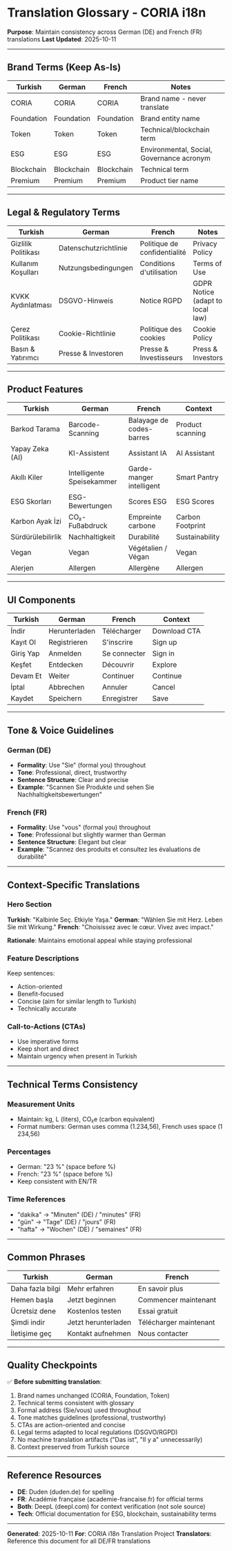 # Translation Glossary - CORIA i18n

**Purpose**: Maintain consistency across German (DE) and French (FR) translations
**Last Updated**: 2025-10-11

---

## Brand Terms (Keep As-Is)

| Turkish | German | French | Notes |
|---------|---------|--------|-------|
| CORIA | CORIA | CORIA | Brand name - never translate |
| Foundation | Foundation | Foundation | Brand entity name |
| Token | Token | Token | Technical/blockchain term |
| ESG | ESG | ESG | Environmental, Social, Governance acronym |
| Blockchain | Blockchain | Blockchain | Technical term |
| Premium | Premium | Premium | Product tier name |

---

## Legal & Regulatory Terms

| Turkish | German | French | Notes |
|---------|---------|--------|-------|
| Gizlilik Politikası | Datenschutzrichtlinie | Politique de confidentialité | Privacy Policy |
| Kullanım Koşulları | Nutzungsbedingungen | Conditions d'utilisation | Terms of Use |
| KVKK Aydınlatması | DSGVO-Hinweis | Notice RGPD | GDPR Notice (adapt to local law) |
| Çerez Politikası | Cookie-Richtlinie | Politique des cookies | Cookie Policy |
| Basın & Yatırımcı | Presse & Investoren | Presse & Investisseurs | Press & Investors |

---

## Product Features

| Turkish | German | French | Context |
|---------|---------|--------|---------|
| Barkod Tarama | Barcode-Scanning | Balayage de codes-barres | Product scanning |
| Yapay Zeka (AI) | KI-Assistent | Assistant IA | AI Assistant |
| Akıllı Kiler | Intelligente Speisekammer | Garde-manger intelligent | Smart Pantry |
| ESG Skorları | ESG-Bewertungen | Scores ESG | ESG Scores |
| Karbon Ayak İzi | CO₂-Fußabdruck | Empreinte carbone | Carbon Footprint |
| Sürdürülebilirlik | Nachhaltigkeit | Durabilité | Sustainability |
| Vegan | Vegan | Végétalien / Végan | Vegan |
| Alerjen | Allergen | Allergène | Allergen |

---

## UI Components

| Turkish | German | French | Context |
|---------|---------|--------|---------|
| İndir | Herunterladen | Télécharger | Download CTA |
| Kayıt Ol | Registrieren | S'inscrire | Sign up |
| Giriş Yap | Anmelden | Se connecter | Sign in |
| Keşfet | Entdecken | Découvrir | Explore |
| Devam Et | Weiter | Continuer | Continue |
| İptal | Abbrechen | Annuler | Cancel |
| Kaydet | Speichern | Enregistrer | Save |

---

## Tone & Voice Guidelines

### German (DE)
- **Formality**: Use "Sie" (formal you) throughout
- **Tone**: Professional, direct, trustworthy
- **Sentence Structure**: Clear and precise
- **Example**: "Scannen Sie Produkte und sehen Sie Nachhaltigkeitsbewertungen"

### French (FR)
- **Formality**: Use "vous" (formal you) throughout
- **Tone**: Professional but slightly warmer than German
- **Sentence Structure**: Elegant but clear
- **Example**: "Scannez des produits et consultez les évaluations de durabilité"

---

## Context-Specific Translations

### Hero Section
**Turkish**: "Kalbinle Seç. Etkiyle Yaşa."
**German**: "Wählen Sie mit Herz. Leben Sie mit Wirkung."
**French**: "Choisissez avec le cœur. Vivez avec impact."

**Rationale**: Maintains emotional appeal while staying professional

### Feature Descriptions
Keep sentences:
- Action-oriented
- Benefit-focused
- Concise (aim for similar length to Turkish)
- Technically accurate

### Call-to-Actions (CTAs)
- Use imperative forms
- Keep short and direct
- Maintain urgency when present in Turkish

---

## Technical Terms Consistency

### Measurement Units
- Maintain: kg, L (liters), CO₂e (carbon equivalent)
- Format numbers: German uses comma (1.234,56), French uses space (1 234,56)

### Percentages
- German: "23 %" (space before %)
- French: "23 %" (space before %)
- Keep consistent with EN/TR

### Time References
- "dakika" → "Minuten" (DE) / "minutes" (FR)
- "gün" → "Tage" (DE) / "jours" (FR)
- "hafta" → "Wochen" (DE) / "semaines" (FR)

---

## Common Phrases

| Turkish | German | French |
|---------|---------|--------|
| Daha fazla bilgi | Mehr erfahren | En savoir plus |
| Hemen başla | Jetzt beginnen | Commencer maintenant |
| Ücretsiz dene | Kostenlos testen | Essai gratuit |
| Şimdi indir | Jetzt herunterladen | Télécharger maintenant |
| İletişime geç | Kontakt aufnehmen | Nous contacter |

---

## Quality Checkpoints

✅ **Before submitting translation**:
1. Brand names unchanged (CORIA, Foundation, Token)
2. Technical terms consistent with glossary
3. Formal address (Sie/vous) used throughout
4. Tone matches guidelines (professional, trustworthy)
5. CTAs are action-oriented and concise
6. Legal terms adapted to local regulations (DSGVO/RGPD)
7. No machine translation artifacts ("Das ist", "Il y a" unnecessarily)
8. Context preserved from Turkish source

---

## Reference Resources

- **DE**: Duden (duden.de) for spelling
- **FR**: Académie française (academie-francaise.fr) for official terms
- **Both**: DeepL (deepl.com) for context verification (not sole source)
- **Tech**: Official documentation for ESG, blockchain, sustainability terms

---

**Generated**: 2025-10-11
**For**: CORIA i18n Translation Project
**Translators**: Reference this document for all DE/FR translations
